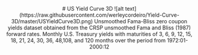 <p align="center">
# US Yield Curve 3D
![alt text](https://raw.githubusercontent.com/werleycordeiro/Yield-Curve-3D/master/USYieldCurve3D.png)
Unsmoothed Fama-Bliss zero coupon yields dataset obtained from the CRSP unsmoothed Fama and Bliss (1987) forward rates.
Monthly U.S. Treasury yields with maturities of 3, 6, 9, 12, 15, 18, 21, 24, 30, 36, 48,108, and 120 months 
over the period from 1972:01-2000:12
</p>
